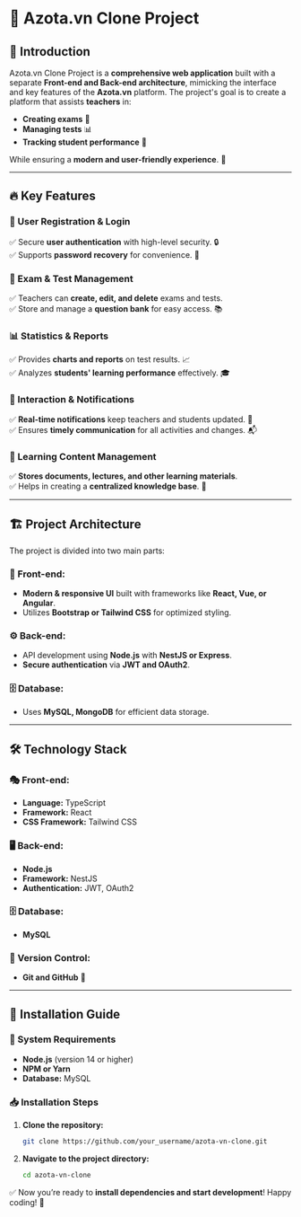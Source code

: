 # 🚀 Azota.vn Clone Project

## 📌 Introduction
Azota.vn Clone Project is a **comprehensive web application** built with a separate **Front-end and Back-end architecture**, mimicking the interface and key features of the **Azota.vn** platform. The project's goal is to create a platform that assists **teachers** in:
- **Creating exams** 📝
- **Managing tests** 📊
- **Tracking student performance** 🎯

While ensuring a **modern and user-friendly experience**. 🌟

---

## 🔥 Key Features

### 🔑 User Registration & Login
✅ Secure **user authentication** with high-level security. 🔒  
✅ Supports **password recovery** for convenience. 🔄

### 📝 Exam & Test Management
✅ Teachers can **create, edit, and delete** exams and tests.  
✅ Store and manage a **question bank** for easy access. 📚

### 📊 Statistics & Reports
✅ Provides **charts and reports** on test results. 📈  
✅ Analyzes **students' learning performance** effectively. 🎓

### 📢 Interaction & Notifications
✅ **Real-time notifications** keep teachers and students updated. 🔔  
✅ Ensures **timely communication** for all activities and changes. 📬

### 📂 Learning Content Management
✅ **Stores documents, lectures, and other learning materials**.  
✅ Helps in creating a **centralized knowledge base**. 🏫

---

## 🏗 Project Architecture
The project is divided into two main parts:

### 🎨 Front-end:
- **Modern & responsive UI** built with frameworks like **React, Vue, or Angular**.
- Utilizes **Bootstrap or Tailwind CSS** for optimized styling.

### ⚙️ Back-end:
- API development using **Node.js** with **NestJS or Express**.
- **Secure authentication** via **JWT and OAuth2**.

### 🗄 Database:
- Uses **MySQL, MongoDB** for efficient data storage.

---

## 🛠 Technology Stack

### 🎭 Front-end:
- **Language:** TypeScript  
- **Framework:** React  
- **CSS Framework:** Tailwind CSS  

### 🖥 Back-end:
- **Node.js**  
- **Framework:** NestJS  
- **Authentication:** JWT, OAuth2  

### 🗄 Database:
- **MySQL**  

### 🔄 Version Control:
- **Git and GitHub** 📂

---

## 🚀 Installation Guide

### 📌 System Requirements
- **Node.js** (version 14 or higher)
- **NPM or Yarn**
- **Database:** MySQL

### 📥 Installation Steps

1. **Clone the repository:**  
   ```sh
   git clone https://github.com/your_username/azota-vn-clone.git
   ```
2. **Navigate to the project directory:**  
   ```sh
   cd azota-vn-clone
   ```

✅ Now you’re ready to **install dependencies and start development**! Happy coding! 🎉
